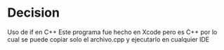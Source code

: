 # Decision
Uso de if en C++
Este programa fue hecho en Xcode pero es C++ por lo cual se puede copiar solo el archivo.cpp y ejecutarlo en cualquier IDE
